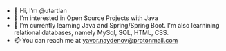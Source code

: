 - 👋 Hi, I’m @utartlan
- 👀 I’m interested in Open Source Projects with Java
- 🌱 I’m currently learning Java and Spring/Spring Boot. I'm also learnining relational databases, namely MySql, SQL, HTML, CSS.
- 📫 You can reach me at yavor.naydenov@protonmail.com

<!---
- 💞️ I’m looking to collaborate on ...
utartlan/utartlan is a ✨ special ✨ repository because its `README.md` (this file) appears on your GitHub profile.
You can click the Preview link to take a look at your changes.
--->
